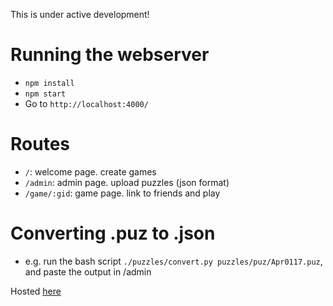 This is under active development!

# Running the webserver

- `npm install`
- `npm start`
- Go to `http://localhost:4000/`

# Routes
- `/`: welcome page. create games
- `/admin`: admin page. upload puzzles (json format)
- `/game/:gid`: game page. link to friends and play

# Converting .puz to .json
- e.g. run the bash script `./puzzles/convert.py puzzles/puz/Apr0117.puz`, and paste the output in /admin

Hosted [here](crosswordsio.stevenhao.com)
